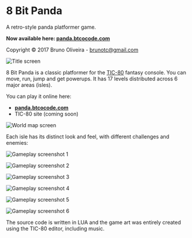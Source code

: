 # 8 Bit Panda
A retro-style panda platformer game.

**Now available here: [panda.btcocode.com](http://panda.btcocode.com)**

Copyright &copy; 2017 Bruno Oliveira - brunotc@gmail.com

![Title screen](https://github.com/btco/panda/blob/master/images/2x/title.png?raw=true)

8 Bit Panda is a classic platformer for the [TIC-80](http://tic.computer)
fantasy console. You can move, run, jump and get powerups. It has 17 levels
distributed across 6 major areas (isles).

You can play it online here:
 * **[panda.btcocode.com](http://panda.btcocode.com)**
 * TIC-80 site (coming soon)

![World map screen](https://github.com/btco/panda/blob/master/images/2x/world.png?raw=true)

Each isle has its distinct look and feel, with different challenges and
enemies:

![Gameplay screenshot 1](https://github.com/btco/panda/blob/master/images/2x/play1.png?raw=true)

![Gameplay screenshot 2](https://github.com/btco/panda/blob/master/images/2x/play2.png?raw=true)

![Gameplay screenshot 3](https://github.com/btco/panda/blob/master/images/2x/play3.png?raw=true)

![Gameplay screenshot 4](https://github.com/btco/panda/blob/master/images/2x/play4.png?raw=true)

![Gameplay screenshot 5](https://github.com/btco/panda/blob/master/images/2x/play5.png?raw=true)

![Gameplay screenshot 6](https://github.com/btco/panda/blob/master/images/2x/play6.png?raw=true)

The source code is written in LUA and the game art was entirely created
using the TIC-80 editor, including music.

